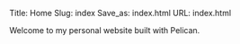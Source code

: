 Title: Home
Slug: index
Save_as: index.html
URL: index.html

Welcome to my personal website built with Pelican.
